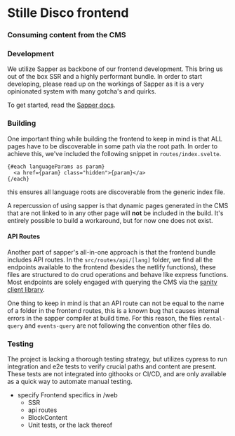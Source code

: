 # Stille Disco frontend

### Consuming content from the CMS

### Development
We utilize Sapper as backbone of our frontend development. This bring us out of the box SSR and a highly performant bundle. In order to start developing, please read up on the workings of Sapper as it is a very opinionated system with many gotcha's and quirks.

To get started, read the [Sapper docs](https://sapper.svelte.dev/docs#Introduction).

### Building
One important thing while building the frontend to keep in mind is that ALL pages have to be discoverable in some path via the root path. In order to achieve this, we've included the following snippet in `routes/index.svelte`.

```svelte
{#each languageParams as param}
  <a href={param} class="hidden">{param}</a>
{/each}
```

this ensures all language roots are discoverable from the generic index file.

A repercussion of using sapper is that dynamic pages generated in the CMS that are not linked to in any other page will __not__ be included in the build. It's entirely possible to build a workaround, but for now one does not exist.

#### API Routes
Another part of sapper's all-in-one approach is that the frontend bundle includes API routes. In the `src/routes/api/[lang]` folder, we find all the endpoints available to the frontend (besides the netlify functions), these files are structured to do crud operations and behave like express functions. Most endpoints are solely engaged with querying the CMS via the [sanity client library](https://www.npmjs.com/package/@sanity/client).

One thing to keep in mind is that an API route can not be equal to the name of a folder in the frontend routes, this is a known bug that causes internal errors in the sapper compiler at build time. For this reason, the files `rental-query` and `events-query` are not following the convention other files do.

### Testing
The project is lacking a thorough testing strategy, but utilizes cypress to run integration and e2e tests to verify crucial paths and content are present. These tests are not integrated into githooks or CI/CD, and are only available as a quick way to automate manual testing.


- specify Frontend specifics in /web
   - SSR
   - api routes
   - BlockContent
   - Unit tests, or the lack thereof
